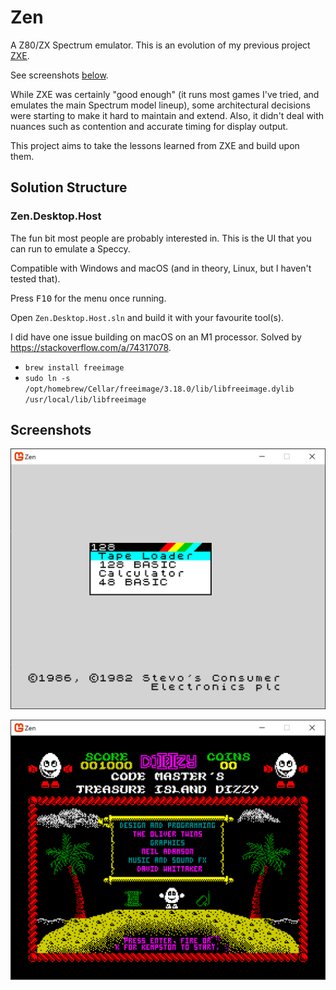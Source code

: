 # Zen

A Z80/ZX Spectrum emulator. This is an evolution of my previous project <a href="https://github.com/stevehjohn/ZXE">ZXE</a>.

See screenshots <a href="#Screenshots">below</a>.

While ZXE was certainly "good enough" (it runs most games I've tried, and emulates the main Spectrum model lineup), some architectural
decisions were starting to make it hard to maintain and extend. Also, it didn't deal with nuances such as contention and accurate timing
for display output.

This project aims to take the lessons learned from ZXE and build upon them.

## Solution Structure

### Zen.Desktop.Host

The fun bit most people are probably interested in. This is the UI that you can run to emulate a Speccy.

Compatible with Windows and macOS (and in theory, Linux, but I haven't tested that).

Press <kbd>F10</kbd> for the menu once running.

Open `Zen.Desktop.Host.sln` and build it with your favourite tool(s).

I did have one issue building on macOS on an M1 processor. Solved by https://stackoverflow.com/a/74317078.

- `brew install freeimage`
- `sudo ln -s /opt/homebrew/Cellar/freeimage/3.18.0/lib/libfreeimage.dylib /usr/local/lib/libfreeimage`

## Screenshots

![128 Boot Screen](Images/128-boot.png)

![Treasure Island Dizzy](Images/dizzy.png)


